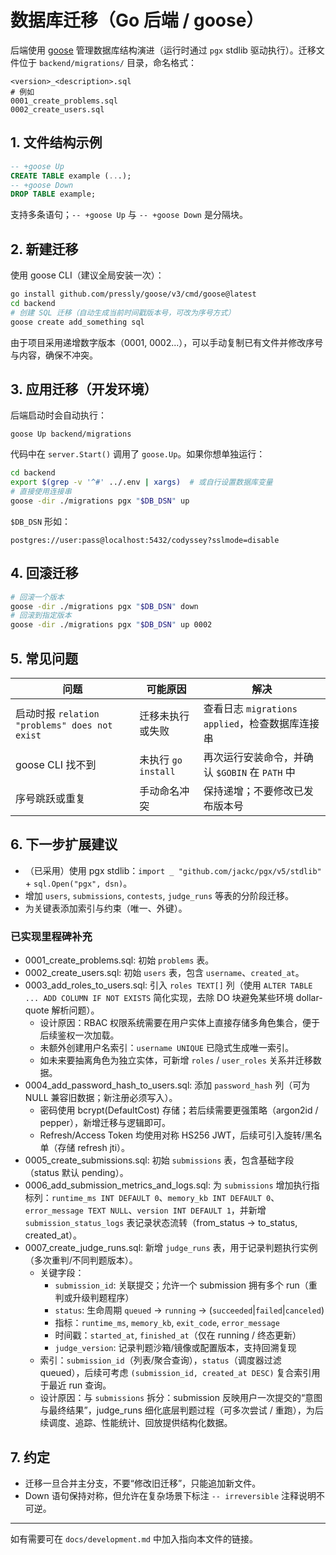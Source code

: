 # 数据库迁移（Go 后端 / goose）

后端使用 [goose](https://github.com/pressly/goose) 管理数据库结构演进（运行时通过 `pgx` stdlib 驱动执行）。迁移文件位于 `backend/migrations/` 目录，命名格式：

```
<version>_<description>.sql
# 例如
0001_create_problems.sql
0002_create_users.sql
```

## 1. 文件结构示例

```sql
-- +goose Up
CREATE TABLE example (...);
-- +goose Down
DROP TABLE example;
```

支持多条语句；`-- +goose Up` 与 `-- +goose Down` 是分隔块。

## 2. 新建迁移

使用 goose CLI（建议全局安装一次）：

```bash
go install github.com/pressly/goose/v3/cmd/goose@latest
cd backend
# 创建 SQL 迁移（自动生成当前时间戳版本号，可改为序号方式）
goose create add_something sql
```

由于项目采用递增数字版本（0001, 0002...），可以手动复制已有文件并修改序号与内容，确保不冲突。

## 3. 应用迁移（开发环境）

后端启动时会自动执行：
```
goose Up backend/migrations
```
代码中在 `server.Start()` 调用了 `goose.Up`。如果你想单独运行：

```bash
cd backend
export $(grep -v '^#' ../.env | xargs)  # 或自行设置数据库变量
# 直接使用连接串
goose -dir ./migrations pgx "$DB_DSN" up
```

`$DB_DSN` 形如：
```
postgres://user:pass@localhost:5432/codyssey?sslmode=disable
```

## 4. 回滚迁移

```bash
# 回滚一个版本
goose -dir ./migrations pgx "$DB_DSN" down
# 回滚到指定版本
goose -dir ./migrations pgx "$DB_DSN" up 0002
```

## 5. 常见问题

| 问题 | 可能原因 | 解决 |
|------|----------|------|
| 启动时报 `relation "problems" does not exist` | 迁移未执行或失败 | 查看日志 `migrations applied`，检查数据库连接串 |
| goose CLI 找不到 | 未执行 `go install` | 再次运行安装命令，并确认 `$GOBIN` 在 `PATH` 中 |
| 序号跳跃或重复 | 手动命名冲突 | 保持递增；不要修改已发布版本号 |

## 6. 下一步扩展建议

- （已采用）使用 pgx stdlib：`import _ "github.com/jackc/pgx/v5/stdlib"` + `sql.Open("pgx", dsn)`。
- 增加 `users`, `submissions`, `contests`, `judge_runs` 等表的分阶段迁移。
- 为关键表添加索引与约束（唯一、外键）。

### 已实现里程碑补充

- 0001_create_problems.sql: 初始 `problems` 表。
- 0002_create_users.sql: 初始 `users` 表，包含 `username`、`created_at`。
- 0003_add_roles_to_users.sql: 引入 `roles TEXT[]` 列（使用 `ALTER TABLE ... ADD COLUMN IF NOT EXISTS` 简化实现，去除 DO 块避免某些环境 dollar-quote 解析问题）。
	- 设计原因：RBAC 权限系统需要在用户实体上直接存储多角色集合，便于后续鉴权一次加载。
	- 未额外创建用户名索引：`username UNIQUE` 已隐式生成唯一索引。
	- 如未来要抽离角色为独立实体，可新增 `roles` / `user_roles` 关系并迁移数据。
 - 0004_add_password_hash_to_users.sql: 添加 `password_hash` 列（可为 NULL 兼容旧数据；新注册必须写入）。
	 - 密码使用 bcrypt(DefaultCost) 存储；若后续需要更强策略（argon2id / pepper），新增迁移与逻辑即可。
	 - Refresh/Access Token 均使用对称 HS256 JWT，后续可引入旋转/黑名单（存储 refresh jti）。
 - 0005_create_submissions.sql: 初始 `submissions` 表，包含基础字段（status 默认 pending）。
 - 0006_add_submission_metrics_and_logs.sql: 为 `submissions` 增加执行指标列：`runtime_ms INT DEFAULT 0`、`memory_kb INT DEFAULT 0`、`error_message TEXT NULL`、`version INT DEFAULT 1`，并新增 `submission_status_logs` 表记录状态流转（from_status -> to_status, created_at）。
 - 0007_create_judge_runs.sql: 新增 `judge_runs` 表，用于记录判题执行实例（多次重判/不同判题版本）。
	 - 关键字段：
		 - `submission_id`: 关联提交；允许一个 submission 拥有多个 run（重判或升级判题程序）
		 - `status`: 生命周期 `queued` -> `running` -> (`succeeded`|`failed`|`canceled`)
		 - 指标：`runtime_ms`, `memory_kb`, `exit_code`, `error_message`
		 - 时间戳：`started_at`, `finished_at`（仅在 running / 终态更新）
		 - `judge_version`: 记录判题沙箱/镜像或配置版本，支持回溯复现
	 - 索引：`submission_id`（列表/聚合查询），`status`（调度器过滤 queued），后续可考虑 `(submission_id, created_at DESC)` 复合索引用于最近 run 查询。
	 - 设计原因：与 `submissions` 拆分：submission 反映用户一次提交的“意图与最终结果”，judge_runs 细化底层判题过程（可多次尝试 / 重跑），为后续调度、追踪、性能统计、回放提供结构化数据。

## 7. 约定

- 迁移一旦合并主分支，不要“修改旧迁移”，只能追加新文件。
- Down 语句保持对称，但允许在复杂场景下标注 `-- irreversible` 注释说明不可逆。

---
如有需要可在 `docs/development.md` 中加入指向本文件的链接。
